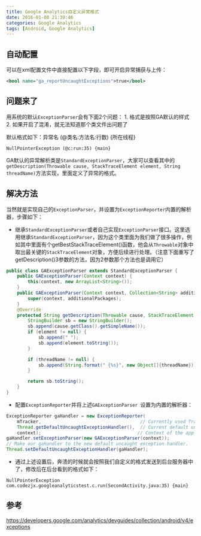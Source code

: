 ```yaml
---
title: Google Analytics自定义异常格式
date: 2016-01-08 21:39:46
categories: Google Analytics
tags: [Android, Google Analytics]
---
```


## 自动配置
可以在xml配置文件中直接配置以下字段，即可开启异常捕获与上传：
```xml
<bool name="ga_reportUncaughtExceptions">true</bool>
```


## 问题来了
用系统的默认`ExceptionParser`会有下面2个问题：
    1. 格式是按照GA默认的样式
    2. 如果开启了混淆，就无法知道那个类文件出问题了

默认格式如下：异常名 (@类名:方法名:行数) {所在线程}
```
NullPointerException (@c:run:35) {main}
```
GA默认的异常解析类是`StandardExceptionParser`，大家可以查看其中的`getDescription(Throwable cause, StackTraceElement element, String threadName)`方法实现，里面定义了异常的格式。


## 解决方法
当然就是实现自己的`ExceptionParser`，并设置为`ExceptionReporter`内置的解析器，步骤如下：
    
- 继承`StandardExceptionParser`或者自己实现`ExceptionParser`接口。这里选用继承`StandardExceptionParser`，因为这个类里面为我们做了很多操作，例如其中里面有个getBestStackTraceElement()函数，他会从`Throwable`对象中取出最关键的`StackTraceElement`对象，方便后续进行处理。（注意下面重写了getDescription()3参数的方法，因为2参数那个方法也是调用它）
```java
public class GAExceptionParser extends StandardExceptionParser {
    public GAExceptionParser(Context context) {
        this(context, new ArrayList<String>());
    }
    public GAExceptionParser(Context context, Collection<String> additionalPackages) {
        super(context, additionalPackages);
    }
    @Override
    protected String getDescription(Throwable cause, StackTraceElement element, String threadName) {
        StringBuilder sb = new StringBuilder();
        sb.append(cause.getClass().getSimpleName());
        if (element != null) {
            sb.append(" ");
            sb.append(element.toString());
        }

        if (threadName != null) {
            sb.append(String.format(" {%s}", new Object[]{threadName}));
        }

        return sb.toString();
    }
}
```

- 配置`ExceptionReporter`并将上述`GAExceptionParser `设置为内置的解析器：
```java
ExceptionReporter gaHandler = new ExceptionReporter(
    mTracker,                                     // Currently used Tracker.
    Thread.getDefaultUncaughtExceptionHandler(),  // Current default uncaught exception handler.
    context);                                    // Context of the application.
gaHandler.setExceptionParser(new GAExceptionParser(context));
// Make our gaHandler to the new default uncaught exception handler.
Thread.setDefaultUncaughtExceptionHandler(gaHandler);
```

- 通过上述设置后，奔溃的时候就会按照我们自定义的格式发送到后台服务器中了，修改后在后台看到的格式如下：
```
NullPointerException com.codezjx.googleanalyticstest.c.run(SecondActivity.java:35) {main}
```


## 参考
https://developers.google.com/analytics/devguides/collection/android/v4/exceptions